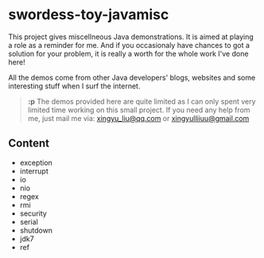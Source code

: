 swordess-toy-javamisc
=====================

This project gives miscellneous Java demonstrations. It is aimed at playing a
role as a reminder for me. And if you occasionaly have chances to got a solution
for your problem, it is really a worth for the whole work I've done here!

All the demos come from other Java developers' blogs, websites and some
interesting stuff when I surf the internet.

> **:p**
> The demos provided here are quite limited as I can only spent very limited time
> working on this small project. If you need any help from me, just mail me via:
> xingyu_liu@qq.com or xingyulliiuu@gmail.com

Content
-------
+ exception
+ interrupt
+ io
+ nio
+ regex
+ rmi
+ security
+ serial
+ shutdown
+ jdk7
+ ref

